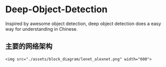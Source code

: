 # Deep-Object-Detection
Inspired by awesome object detection, deep object detection does a easy way for understanding in Chinese.

## 主要的网络架构

    <img src="./assets/block_diagram/lenet_alexnet.png" width="600">
